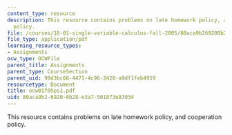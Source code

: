 ```yaml
---
content_type: resource
description: This resource contains problems on late homework policy, and cooperation
  policy.
file: /courses/18-01-single-variable-calculus-fall-2005/80aca9b269200b28e3a7501873e83934_ocw01f05ps1.pdf
file_type: application/pdf
learning_resource_types:
- Assignments
ocw_type: OCWFile
parent_title: Assignments
parent_type: CourseSection
parent_uid: 99d3bc66-4471-4c96-2420-a9df1feb4959
resourcetype: Document
title: ocw01f05ps1.pdf
uid: 80aca9b2-6920-0b28-e3a7-501873e83934
---
```

This resource contains problems on late homework policy, and cooperation policy.

